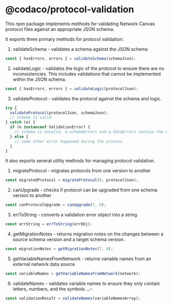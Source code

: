 # @codaco/protocol-validation

This npm package implements methods for validating Network Canvas protocol files against an appropriate JSON schema.

It exports three primary methods for protocol validation:

1. validateSchema - validates a schema against the JSON schema

```js
const { hasErrors, errors } = validateSchema(schemaJson);
```

2. validateLogic - validates the logic of the protocol to ensure there are no inconsistencies. This includes validations that cannot be implemented within the JSON schema.

```js
const { hasErrors, errors } = validateLogic(protocolJson);
```

3. validateProtocol - validates the protocol against the schema and logic.

```js
try {
  validateProtocol(protocolJson, schemaJson);
  // schema is valid
} catch (e) {
  if (e instanceof ValidationError) {
    // schema is invalid. e.schemaErrors and e.dataErrors contain the errors
  } else {
    // some other error happened during the process
  }
}
```

It also exports several utility methods for managing protocol validation.

1. migrateProtocol - migrates protocols from one version to another

```js
const migratedProtocol = migrateProtocol(8, protocolJson);
```
2. canUpgrade - checks if protocol can be upgraded from one schema version to another

```js
const canProtocolUpgrade = canUpgrade(7, 8);
```

3. errToString - converts a validation error object into a string

```js
const errString = errToString(errObj);
```

4. getMigrationNotes - returns migration notes on the changes between a source schema version and a target schema version.

```js
const migrationNotes = getMigrationNotes(7, 8);
```

5. getVariableNamesFromNetwork - returns variable names from an external network data source

```js
const variableNames = getVariableNamesFromNetwork(network);
```

6. validateNames - validates variable names to ensure they only contain letters, numbers, and the symbols ._-:
```js
const validationResult = validateNames(variableNamesArray);
```